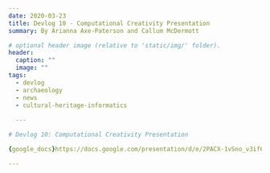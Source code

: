 ```yaml
---
date: 2020-03-23
title: Devlog 10 - Computational Creativity Presentation 
summary: By Arianna Axe-Paterson and Callum McDermott

# optional header image (relative to 'static/img/' folder).
header:
  caption: ""
  image: ""
tags:
  - devlog
  - archaeology
  - news
  - cultural-heritage-informatics
  
  ---

# Devlog 10: Computational Creativity Presentation

{google_docs}https://docs.google.com/presentation/d/e/2PACX-1vSno_v3if6P9nmKQJ8TopsyezAFY79x_cIWRRC02iDdgpc-hvxMFwS9krqeOaY3CIPYFnFm6oEmuULT/pub?start=false&loop=false&delayms=3000{/google_docs}

---
```

